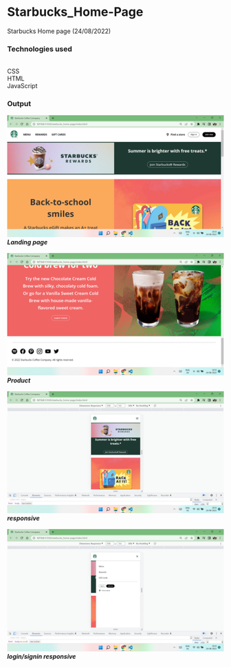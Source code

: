 # Starbucks_Home-Page

Starbucks Home page (24/08/2022)

### Technologies used ###
<br>CSS
<br>HTML
<br>JavaScript




### Output ###
![Alt text](1.png?raw=true "Landing Page")
***Landing page***
<br>
<br>
![Alt text](2.png?raw=true "product")
***Product***
<br>
<br>
![Alt text](3.png?raw=true "responsive")
***responsive***
<br>
<br>
![Alt text](4.png?raw=true "login/signin")
***login/signin responsive***
